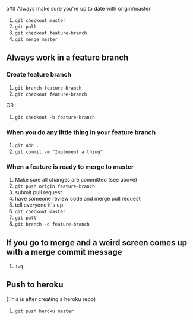 a## Always make sure you're up to date with origin/master
1. `git checkout master`
2. `git pull`
3. `git checkout feature-branch`
4. `git merge master`

## Always work in a feature branch
### Create feature branch
1. `git branch feature-branch`
2. `git checkout feature-branch`

OR
1. `git checkout -b feature-branch`

### When you do any little thing in your feature branch
1. `git add .`
2. `git commit -m "Implement a thing"`

### When a feature is ready to merge to master
1. Make sure all changes are committed (see above)
2. `git push origin feature-branch`
3. submit pull request
4. have someone review code and merge pull request
5. tell everyone it's up
6. `git checkout master`
7. `git pull`
8. `git branch -d feature-branch`

## If you go to merge and a weird screen comes up with a merge commit message
1. `:wq`

## Push to heroku
(This is after creating a heroku repo)
1. `git push heroku master`
